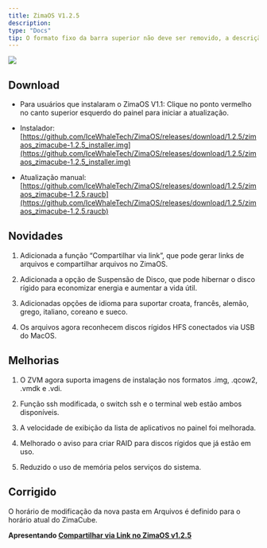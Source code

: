 ```yaml
---
title: ZimaOS V1.2.5
description: 
type: "Docs"
tip: O formato fixo da barra superior não deve ser removido, a descrição deve ser informada, se não for preenchida será utilizado o primeiro parágrafo do conteúdo.
---
```

![](https://manage.icewhale.io/api/static/docs/1730184763693_image.png)

## Download
- Para usuários que instalaram o ZimaOS V1.1:
Clique no ponto vermelho no canto superior esquerdo do painel para iniciar a atualização.
- Instalador: [https://github.com/IceWhaleTech/ZimaOS/releases/download/1.2.5/zimaos_zimacube-1.2.5_installer.img](https://github.com/IceWhaleTech/ZimaOS/releases/download/1.2.5/zimaos_zimacube-1.2.5_installer.img)

- Atualização manual: [https://github.com/IceWhaleTech/ZimaOS/releases/download/1.2.5/zimaos_zimacube-1.2.5.raucb](https://github.com/IceWhaleTech/ZimaOS/releases/download/1.2.5/zimaos_zimacube-1.2.5.raucb)

## Novidades
1. Adicionada a função “Compartilhar via link”, que pode gerar links de arquivos e compartilhar arquivos no ZimaOS.

2. Adicionada a opção de Suspensão de Disco, que pode hibernar o disco rígido para economizar energia e aumentar a vida útil.

3. Adicionadas opções de idioma para suportar croata, francês, alemão, grego, italiano, coreano e sueco.

4. Os arquivos agora reconhecem discos rígidos HFS conectados via USB do MacOS.

## Melhorias
1. O ZVM agora suporta imagens de instalação nos formatos .img, .qcow2, .vmdk e .vdi.

2. Função ssh modificada, o switch ssh e o terminal web estão ambos disponíveis.

3. A velocidade de exibição da lista de aplicativos no painel foi melhorada.

4. Melhorado o aviso para criar RAID para discos rígidos que já estão em uso.

5. Reduzido o uso de memória pelos serviços do sistema.

## Corrigido

O horário de modificação da nova pasta em Arquivos é definido para o horário atual do ZimaCube.

**Apresentando [Compartilhar via Link no ZimaOS v1.2.5](https://www.youtube.com/watch?v=b6oyZNQendw)** 